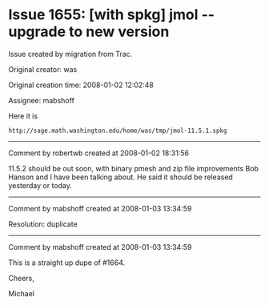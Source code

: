 # Issue 1655: [with spkg] jmol -- upgrade to new version

Issue created by migration from Trac.

Original creator: was

Original creation time: 2008-01-02 12:02:48

Assignee: mabshoff

Here it is

    http://sage.math.washington.edu/home/was/tmp/jmol-11.5.1.spkg


---

Comment by robertwb created at 2008-01-02 18:31:56

11.5.2 should be out soon, with binary pmesh and zip file improvements Bob Hanson and I have been talking about. He said it should be released yesterday or today.


---

Comment by mabshoff created at 2008-01-03 13:34:59

Resolution: duplicate


---

Comment by mabshoff created at 2008-01-03 13:34:59

This is a straight up dupe of #1664.

Cheers,

Michael
